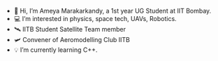 - 👋 Hi, I’m Ameya Marakarkandy, 
    a 1st year UG Student at IIT Bombay.
- 💻 I’m interested in physics, space tech, UAVs, Robotics.
- 🛰 IITB Student Satellite Team member
- 🛩 Convener of Aeromodelling Club IITB
- 💡 I’m currently learning C++.


<!---
DANGERCOMIX07/DANGERCOMIX07 is a ✨ special ✨ repository because its `README.md` (this file) appears on your GitHub profile.
You can click the Preview link to take a look at your changes.
--->
